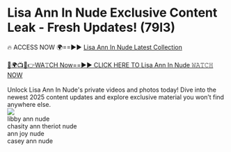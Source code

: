 # Lisa Ann In Nude Exclusive Content Leak - Fresh Updates! (79l3)

🔥 ACCESS NOW 🌍==►► <a href="https://tinyurl.com/2mz8nhtm" rel="nofollow">Lisa Ann In Nude Latest Collection</a>
<br><br>
[🔴🌍📺📱👉WA𝚃CH Now==►► CLICK HERE TO Lisa Ann In Nude 𝚆𝙰𝚃𝙲𝙷 NOW](https://tinyurl.com/2mz8nhtm)
<br><br>
Unlock Lisa Ann In Nude's private videos and photos today! Dive into the newest 2025 content updates and explore exclusive material you won’t find anywhere else.
<br>
<a href="https://tinyurl.com/2mz8nhtm" rel="nofollow" data-target="animated-image.originalLink"><img src="https://camo.githubusercontent.com/8a4f000d20f83aca3bf7ec5f350d767afa0574a8a352519fd8cfa583a6f93a33/68747470733a2f2f692e696d6775722e636f6d2f644a486b345a712e676966" data-canonical-src="https://i.imgur.com/dJHk4Zq.gif" style="max-width: 100%; display: inline-block;" data-target="animated-image.originalImage"></a>
<br>
libby ann nude<br>
chasity ann theriot nude<br>
ann joy nude<br>
casey ann nude